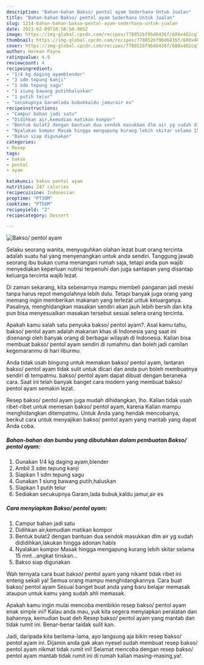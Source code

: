 ```yaml
---
description: "Bahan-bahan Bakso/ pentol ayam Sederhana Untuk Jualan"
title: "Bahan-bahan Bakso/ pentol ayam Sederhana Untuk Jualan"
slug: 1214-bahan-bahan-bakso-pentol-ayam-sederhana-untuk-jualan
date: 2021-02-09T10:58:50.085Z
image: https://img-global.cpcdn.com/recipes/778852bf9bd6436f/680x482cq70/bakso-pentol-ayam-foto-resep-utama.jpg
thumbnail: https://img-global.cpcdn.com/recipes/778852bf9bd6436f/680x482cq70/bakso-pentol-ayam-foto-resep-utama.jpg
cover: https://img-global.cpcdn.com/recipes/778852bf9bd6436f/680x482cq70/bakso-pentol-ayam-foto-resep-utama.jpg
author: Herman Payne
ratingvalue: 4.9
reviewcount: 4
recipeingredient:
- "1/4 kg daging ayamblender"
- "3 sdm tepung kanji"
- "1 sdm tepung sagu"
- "1 siung bawang putihhaluskan"
- "1 putih telur"
- "secukupnya Garamlada bubukkaldu jamurair es"
recipeinstructions:
- "Campur bahan jadi satu"
- "Didihkan air,kemudian matikan kompor"
- "Bentuk bulat2 dengan bantuan dua sendok masukkan dlm air yg sudah dididihkan,lakukan hingga adonan habis"
- "Nyalakan kompor Masak hingga mengapung kurang lebih skitar selama 15 mnt...angkat tiriskan..."
- "Bakso siap digunakan"
categories:
- Resep
tags:
- bakso
- pentol
- ayam

katakunci: bakso pentol ayam 
nutrition: 247 calories
recipecuisine: Indonesian
preptime: "PT39M"
cooktime: "PT56M"
recipeyield: "2"
recipecategory: Dessert

---
```



![Bakso/ pentol ayam](https://img-global.cpcdn.com/recipes/778852bf9bd6436f/680x482cq70/bakso-pentol-ayam-foto-resep-utama.jpg)

Selaku seorang wanita, menyuguhkan olahan lezat buat orang tercinta adalah suatu hal yang menyenangkan untuk anda sendiri. Tanggung jawab seorang ibu bukan cuma menangani rumah saja, tetapi anda pun wajib menyediakan keperluan nutrisi terpenuhi dan juga santapan yang disantap keluarga tercinta wajib lezat.

Di zaman  sekarang, kita sebenarnya mampu membeli panganan jadi meski tanpa harus repot mengolahnya lebih dulu. Tetapi banyak juga orang yang memang ingin memberikan makanan yang terlezat untuk keluarganya. Pasalnya, menghidangkan masakan sendiri akan jauh lebih bersih dan kita pun bisa menyesuaikan masakan tersebut sesuai selera orang tercinta. 



Apakah kamu salah satu penyuka bakso/ pentol ayam?. Asal kamu tahu, bakso/ pentol ayam adalah makanan khas di Indonesia yang saat ini disenangi oleh banyak orang di berbagai wilayah di Indonesia. Kalian bisa membuat bakso/ pentol ayam sendiri di rumahmu dan boleh jadi camilan kegemaranmu di hari liburmu.

Anda tidak usah bingung untuk memakan bakso/ pentol ayam, lantaran bakso/ pentol ayam tidak sulit untuk dicari dan anda pun boleh membuatnya sendiri di tempatmu. bakso/ pentol ayam dapat dibuat dengan beraneka cara. Saat ini telah banyak banget cara modern yang membuat bakso/ pentol ayam semakin lezat.

Resep bakso/ pentol ayam juga mudah dihidangkan, lho. Kalian tidak usah ribet-ribet untuk memesan bakso/ pentol ayam, karena Kalian mampu menghidangkan ditempatmu. Untuk Anda yang hendak mencobanya, berikut cara untuk menyajikan bakso/ pentol ayam yang mantab yang dapat Anda coba.

<!--inarticleads1-->

##### Bahan-bahan dan bumbu yang dibutuhkan dalam pembuatan Bakso/ pentol ayam:

1. Gunakan 1/4 kg daging ayam,blender
1. Ambil 3 sdm tepung kanji
1. Siapkan 1 sdm tepung sagu
1. Gunakan 1 siung bawang putih,haluskan
1. Siapkan 1 putih telur
1. Sediakan secukupnya Garam,lada bubuk,kaldu jamur,air es




<!--inarticleads2-->

##### Cara menyiapkan Bakso/ pentol ayam:

1. Campur bahan jadi satu
1. Didihkan air,kemudian matikan kompor
1. Bentuk bulat2 dengan bantuan dua sendok masukkan dlm air yg sudah dididihkan,lakukan hingga adonan habis
1. Nyalakan kompor Masak hingga mengapung kurang lebih skitar selama 15 mnt...angkat tiriskan...
1. Bakso siap digunakan




Wah ternyata cara buat bakso/ pentol ayam yang nikamt tidak ribet ini enteng sekali ya! Semua orang mampu menghidangkannya. Cara buat bakso/ pentol ayam Sesuai banget buat anda yang baru belajar memasak ataupun untuk kamu yang sudah ahli memasak.

Apakah kamu ingin mulai mencoba membikin resep bakso/ pentol ayam enak simple ini? Kalau anda mau, yuk kita segera menyiapkan peralatan dan bahannya, kemudian buat deh Resep bakso/ pentol ayam yang mantab dan tidak rumit ini. Benar-benar taidak sulit kan. 

Jadi, daripada kita berlama-lama, ayo langsung aja bikin resep bakso/ pentol ayam ini. Dijamin anda gak akan nyesel sudah membuat resep bakso/ pentol ayam nikmat tidak rumit ini! Selamat mencoba dengan resep bakso/ pentol ayam mantab tidak rumit ini di rumah kalian masing-masing,ya!.

